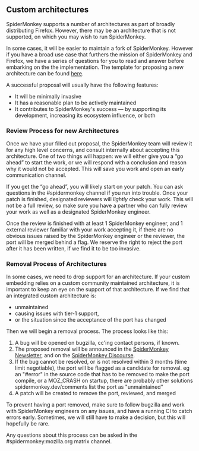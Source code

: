 ## Custom architectures

SpiderMonkey supports a number of architectures as part of broadly distributing Firefox. However,
there may be an architecture that is not supported, on which you may wish to run SpiderMonkey.

In some cases, it will be easier to maintain a fork of SpiderMonkey. However if you have a broad use
case that furthers the mission of SpiderMonkey and Firefox, we have a series of questions for you to read and answer before embarking on the the implementation. The template for proposing a new architecture can be found [here](custom-architecture-questionnaire.md).

A successful proposal will usually have the following features:
* It will be minimally invasive
* It has a reasonable plan to be actively maintained
* It contributes to SpiderMonkey's success — by supporting its development, increasing its ecosystem influence, or both

### Review Process for new Architectures

Once we have your filled out proposal, the SpiderMonkey team will review it for any high level concerns, and consult internally about accepting this architecture. One of two things will happen: we will either give you a “go ahead” to start the work, or we will respond with a conclusion and reason why it would not be accepted. This will save you work and open an early communication channel.

If you get the “go ahead”, you will likely start on your patch. You can ask questions in the #spidermonkey channel if you run into trouble. Once your patch is finished, designated reviewers will *lightly* check your work. This will not be a full review, so make sure you have a partner who can fully review your work as well as a designated SpiderMonkey engineer.

Once the review is finished with at least 1 SpiderMonkey engineer, and 1 external reviewer familiar with your work accepting it, if there are no obvious issues raised by the SpiderMonkey engineer or the reviewer, the port will be merged behind a flag. We reserve the right to reject the port after it has been written, if we find it to be too invasive.

### Removal Process of Architectures

In some cases, we need to drop support for an architecture. If your custom embedding relies on a custom community maintained architecture, it is important to keep an eye on the support of that architecture. If we find that an integrated custom architecture is:

* unmaintained
* causing issues with tier-1 support,
* or the situation since the acceptance of the port has changed

Then we will begin a removal process. The process looks like this:

1. A bug will be opened on bugzilla, cc'ing contact persons, if known.
2. The proposed removal will be announced in the [SpiderMonkey Newsletter](https://spidermonkey.dev/), and on the [SpiderMonkey Discourse](https://discourse.mozilla.org/c/spidermonkey/551).
3. If the bug cannot be resolved, or is not resolved within 3 months (time limit negotiable), the port will be flagged as a candidate for removal.
eg an "#error" in the source code that has to be removed to make the port compile, or a MOZ_CRASH on startup, there are probably other solutions
spidermonkey.dev/comments list the port as "unmaintained”
4. A patch will be created to remove the port, reviewed, and merged

To prevent having a port removed, make sure to follow bugzilla and work with SpiderMonkey engineers on any issues, and have a running CI to catch errors early. Sometimes, we will still have to make a decision, but this will hopefully be rare.

Any questions about this process can be asked in the #spidermonkey:mozilla.org matrix channel.


